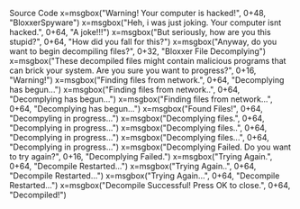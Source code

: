 Source Code
x=msgbox("Warning! Your computer is hacked!", 0+48, "BloxxerSpyware")
x=msgbox("Heh, i was just joking. Your computer isnt hacked.", 0+64, "A joke!!!")
x=msgbox("But seriously, how are you this stupid?", 0+64, "How did you fall for this?")
x=msgbox("Anyway, do you want to begin decompiling files?", 0+32, "Bloxxer File Decomplying")
x=msgbox("These decompiled files might contain malicious programs that can brick your system. Are you sure you want to progress?", 0+16, "Warning!")
x=msgbox("Finding files from network.", 0+64, "Decomplying has begun...")
x=msgbox("Finding files from network..", 0+64, "Decomplying has begun...")
x=msgbox("Finding files from network...", 0+64, "Decomplying has begun...")
x=msgbox("Found Files!", 0+64, "Decompyling in progress...")
x=msgbox("Decomplying files.", 0+64, "Decomplying in progress...")
x=msgbox("Decomplying files..", 0+64, "Decomplying in progress...")
x=msgbox("Decomplying files...", 0+64, "Decomplying in progress...")
x=msgbox("Decomplying Failed. Do you want to try again?", 0+16, "Decomplying Failed.")
x=msgbox("Trying Again.", 0+64, "Decompile Restarted...")
x=msgbox("Trying Again..", 0+64, "Decompile Restarted...")
x=msgbox("Trying Again...", 0+64, "Decompile Restarted...")
x=msgbox("Decompile Successful! Press OK to close.", 0+64, "Decompiled!")
